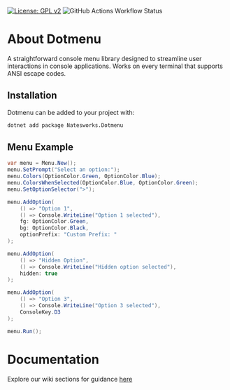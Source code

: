 [![License: GPL v2](https://img.shields.io/badge/License-GPL_v2-blue.svg)](https://www.gnu.org/licenses/old-licenses/gpl-2.0.en.html)
![GitHub Actions Workflow Status](https://img.shields.io/github/actions/workflow/status/dotmenu/dotmenu/dotnet.yml)
# About Dotmenu
A straightforward console menu library designed to streamline user interactions in console applications.
Works on every terminal that supports ANSI escape codes.

## Installation
Dotmenu can be added to your project with:

```bash
dotnet add package Natesworks.Dotmenu
```

## Menu Example

```cs
var menu = Menu.New();
menu.SetPrompt("Select an option:");
menu.Colors(OptionColor.Green, OptionColor.Blue);
menu.ColorsWhenSelected(OptionColor.Blue, OptionColor.Green);
menu.SetOptionSelector(">");

menu.AddOption(
    () => "Option 1",
    () => Console.WriteLine("Option 1 selected"),
    fg: OptionColor.Green,
    bg: OptionColor.Black,
    optionPrefix: "Custom Prefix: "
);

menu.AddOption(
    () => "Hidden Option",
    () => Console.WriteLine("Hidden option selected"),
    hidden: true
);

menu.AddOption(
    () => "Option 3",
    () => Console.WriteLine("Option 3 selected"),
    ConsoleKey.D3
);

menu.Run();
```

# Documentation

Explore our wiki sections for guidance [here](https://dotmenu.natesworks.com)
